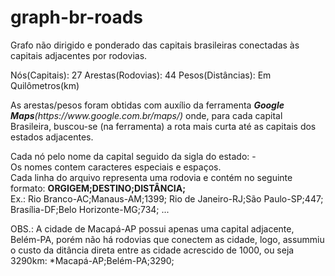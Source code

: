 # graph-br-roads
Grafo não dirigido e ponderado das capitais brasileiras conectadas às capitais adjacentes por rodovias.

Nós(Capitais): 27
Arestas(Rodovias): 44
Pesos(Distâncias): Em Quilômetros(km)

<p>As arestas/pesos foram obtidas com auxílio da ferramenta <i><b>Google Maps</b>(https://www.google.com.br/maps/)</i> onde, para cada capital Brasileira, buscou-se (na ferramenta) a rota mais curta até as capitais dos estados adjacentes.</p>

Cada nó pelo nome da capital seguido da sigla do estado: <CAPT>-<UF><br>
Os nomes contem caracteres especiais e espaços.<br>
Cada linha do arquivo representa uma rodovia e contém no seguinte formato: <b>ORGIGEM;DESTINO;DISTÂNCIA;</b><br>
Ex.:
Rio Branco-AC;Manaus-AM;1399;
Rio de Janeiro-RJ;São Paulo-SP;447;
Brasília-DF;Belo Horizonte-MG;734;
...

OBS.: A cidade de Macapá-AP possui apenas uma capital adjacente, Belém-PA, porém não há rodovias que conectem as cidade, logo, assummiu o custo da ditância direta entre as cidade acrescido de 1000, ou seja 3290km:
*Macapá-AP;Belém-PA;3290;

